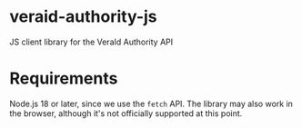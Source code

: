 # veraid-authority-js
JS client library for the VeraId Authority API

# Requirements

Node.js 18 or later, since we use the `fetch` API. The library may also work in the browser, although it's not officially supported at this point.
